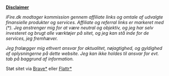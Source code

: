 **[Disclaimer](/disclaimer/)**

_iFire.dk modtager kommission gennem affiliate links og omtale af udvalgte finansielle produkter og services. Affiliate og referral links er markeret med (*). Jeg anstrenger mig for at være neutral og objektiv, og jeg har selv investeret og brugt alle værktøjer på sitet, og jeg kan stå inde for de services, jeg fremhæver._

_Jeg fralægger mig ethvert ansvar for aktualitet, nøjagtighed, og gyldighed af oplysningerne på dette website. Jeg kan ikke holdes til ansvar for evt. tab på baggrund af information._

Støt sitet via [Brave\*](/go/brave/) eller [Flattr\*](/go/flattr/)
